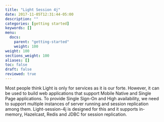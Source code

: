 ```yaml
---
title: "Light Session 4j"
date: 2017-11-05T12:31:44-05:00
description: ""
categories: [getting started]
keywords: []
menu:
  docs:
    parent: "getting-started"
    weight: 100
weight: 100
sections_weight: 100
aliases: []
toc: false
draft: false
reviewed: true
---
```


Most people think Light is only for services as it is our forte. However, it can be used to build web applications that support Mobile Native and Single Page applications. To provide Single Sign-On and High availability, we need to support multiple instances of server running and session replication among them. Light-session-4j is designed for this and it supports in-memory, Hazelcast, Redis and JDBC for session replication.